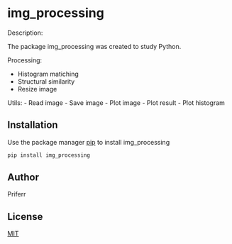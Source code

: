 # img_processing

Description:

The package img_processing was created to study Python.
  
  Processing:
  - Histogram matiching
  - Structural similarity
  - Resize image
  
  Utils:
    - Read image
    - Save image
    - Plot image
    - Plot result
    - Plot histogram

## Installation

Use the package manager [pip](https://pip.pypa.io/en/stable/) to install img_processing

```bash
pip install img_processing
```

## Author
Priferr

## License
[MIT](https://choosealicense.com/licenses/mit/)
